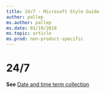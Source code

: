 ```yaml
---
title: 24/7 - Microsoft Style Guide
author: pallep
ms.author: pallep
ms.date: 01/19/2018
ms.topic: article
ms.prod: non-product-specific
---
```


# 24/7

**See** [Date and time term collection](/style-guide/a-z-word-list-term-collections/term-collections/date-time-terms)

